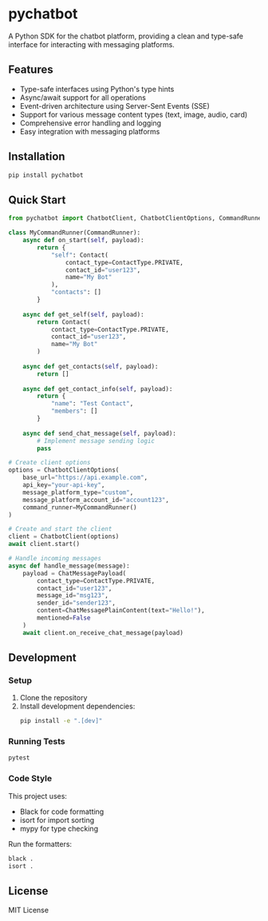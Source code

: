 # pychatbot

A Python SDK for the chatbot platform, providing a clean and type-safe interface for interacting with messaging platforms.

## Features

- Type-safe interfaces using Python's type hints
- Async/await support for all operations
- Event-driven architecture using Server-Sent Events (SSE)
- Support for various message content types (text, image, audio, card)
- Comprehensive error handling and logging
- Easy integration with messaging platforms

## Installation

```bash
pip install pychatbot
```

## Quick Start

```python
from pychatbot import ChatbotClient, ChatbotClientOptions, CommandRunner, Contact, ContactType, ChatMessagePayload, ChatMessagePlainContent

class MyCommandRunner(CommandRunner):
    async def on_start(self, payload):
        return {
            "self": Contact(
                contact_type=ContactType.PRIVATE,
                contact_id="user123",
                name="My Bot"
            ),
            "contacts": []
        }
    
    async def get_self(self, payload):
        return Contact(
            contact_type=ContactType.PRIVATE,
            contact_id="user123",
            name="My Bot"
        )
    
    async def get_contacts(self, payload):
        return []
    
    async def get_contact_info(self, payload):
        return {
            "name": "Test Contact",
            "members": []
        }
    
    async def send_chat_message(self, payload):
        # Implement message sending logic
        pass

# Create client options
options = ChatbotClientOptions(
    base_url="https://api.example.com",
    api_key="your-api-key",
    message_platform_type="custom",
    message_platform_account_id="account123",
    command_runner=MyCommandRunner()
)

# Create and start the client
client = ChatbotClient(options)
await client.start()

# Handle incoming messages
async def handle_message(message):
    payload = ChatMessagePayload(
        contact_type=ContactType.PRIVATE,
        contact_id="user123",
        message_id="msg123",
        sender_id="sender123",
        content=ChatMessagePlainContent(text="Hello!"),
        mentioned=False
    )
    await client.on_receive_chat_message(payload)
```

## Development

### Setup

1. Clone the repository
2. Install development dependencies:
   ```bash
   pip install -e ".[dev]"
   ```

### Running Tests

```bash
pytest
```

### Code Style

This project uses:
- Black for code formatting
- isort for import sorting
- mypy for type checking

Run the formatters:
```bash
black .
isort .
```

## License

MIT License 
